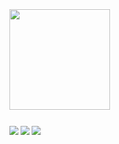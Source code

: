 <div>
  <img height="180em" src="https://github-readme-stats.vercel.app/api/top-langs/?username=Marcos-Tenorio&repo=Marcos-Tenorio&layout=compact&langs_count=7&theme=dark"/>
</div>
  
  ##
  
  <div align="left"> 
  <a href="https://instagram.com/marcosataf" target="_blank"><img src="https://img.shields.io/badge/-Instagram-%23E4405F?style=for-the-badge&logo=instagram&logoColor=white" target="_blank"></a>
  <a href = "mailto:marcos.antoniotaf@gmail.com"><img src="https://img.shields.io/badge/-Gmail-%23333?style=for-the-badge&logo=gmail&logoColor=white" target="_blank"></a>
  <a href="https://www.linkedin.com/in/marcos-tenório-89a06a235" target="_blank"><img src="https://img.shields.io/badge/-LinkedIn-%230077B5?style=for-the-badge&logo=linkedin&logoColor=white" target="_blank"></a> 
  
</div>
  

